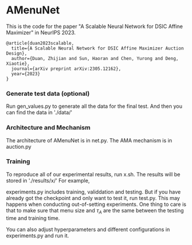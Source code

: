 # AMenuNet
This is the code for the paper "A Scalable Neural Network for DSIC Affine Maximizer" in NeurIPS 2023.

```
@article{duan2023scalable,
  title={A Scalable Neural Network for DSIC Affine Maximizer Auction Design},
  author={Duan, Zhijian and Sun, Haoran and Chen, Yurong and Deng, Xiaotie},
  journal={arXiv preprint arXiv:2305.12162},
  year={2023}
}
```
### Generate test data (optional)
Run gen_values.py to generate all the data for the final test. And then you can find the data in './data/'

### Architecture and Mechanism
The architecture of AMenuNet is in net.py. The AMA mechanism is in auction.py

### Training
To reproduce all of our experimental results, run x.sh. The results will be stored in './results/x/'
For example, 

experiments.py includes training, validdation and testing. But if you have already got the checkpoint and only want to test it, run test.py. This may happens when conducting out-of-setting experiments.
One thing to care is that to make sure that menu size and $\tau_A$ are the same between the testing time and training time.

You can also adjust hyperparameters and different configurations in experiments.py and run it.
